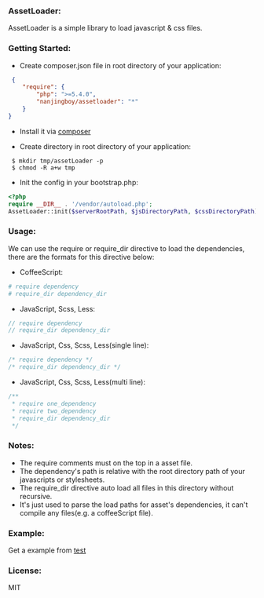 ### AssetLoader:

AssetLoader is a simple library to load javascript & css files.

### Getting Started:

* Create composer.json file in root directory of  your application:

```json
 {
    "require": {
        "php": ">=5.4.0",
        "nanjingboy/assetloader": "*"
    }
}
```
* Install it via [composer](https://getcomposer.org/doc/00-intro.md)

* Create directory in root directory of your application:

```shell
 $ mkdir tmp/assetLoader -p
 $ chmod -R a+w tmp
```

* Init the config in your bootstrap.php:

```php
<?php
require __DIR__ . '/vendor/autoload.php';
AssetLoader::init($serverRootPath, $jsDirectoryPath, $cssDirectoryPath);
```

### Usage:
We can use the require or require_dir directive to load the dependencies, there are the formats for this directive below:

* CoffeeScript:
```coffeescript
# require dependency
# require_dir dependency_dir
```

* JavaScript, Scss, Less:
```js
// require dependency
// require_dir dependency_dir
```

* JavaScript, Css, Scss, Less(single line):
```js
/* require dependency */
/* require_dir dependency_dir */
```

* JavaScript, Css, Scss, Less(multi line):
```js
/**
 * require one_dependency
 * require two_dependency
 * require_dir dependency_dir
 */
```

### Notes:

* The require comments must on the top in a asset file.
* The dependency's path is relative with the root directory path of your javascripts or stylesheets.
* The require_dir directive auto load all files in this directory without recursive.
* It's just used to parse the load paths for asset's dependencies, it can't compile any files(e.g. a coffeeScript file).

### Example:

Get a example from [test](https://github.com/nanjingboy/assetloader/tree/master/test)

### License:
MIT
